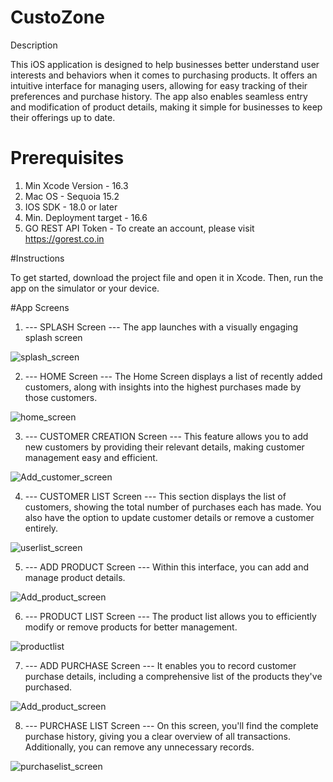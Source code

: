 # CustoZone

Description

This iOS application is designed to help businesses better understand user interests and behaviors when it comes to purchasing products. It offers an intuitive interface for managing users, allowing for easy tracking of their preferences and purchase history. The app also enables seamless entry and modification of product details, making it simple for businesses to keep their offerings up to date.

# Prerequisites

1. Min Xcode Version  - 16.3
2. Mac OS -  Sequoia 15.2
3. IOS SDK - 18.0 or later
4. Min. Deployment target - 16.6
5. GO REST API Token - To create an account, please visit https://gorest.co.in


#Instructions

To get started, download the project file and open it in Xcode. Then, run the app on the simulator or your device.




#App Screens



1. --- SPLASH Screen --- The app launches with a visually engaging splash screen
   
![splash_screen](https://github.com/user-attachments/assets/41e879e5-f4b8-4f43-aae6-dc8603b34143)    




2. --- HOME Screen --- The Home Screen displays a list of recently added customers, along with insights into the highest purchases made by those customers.

![home_screen](https://github.com/user-attachments/assets/ab7c3e3a-604d-41a2-83fb-75245bf0d842)




3. --- CUSTOMER CREATION Screen --- This feature allows you to add new customers by providing their relevant details, making customer management easy and efficient.

![Add_customer_screen](https://github.com/user-attachments/assets/dd4bb8e3-307c-4286-8a0c-14301962bdb1)




4. --- CUSTOMER LIST Screen --- This section displays the list of customers, showing the total number of purchases each has made. You also have the option to update customer details or remove a customer entirely.


![userlist_screen](https://github.com/user-attachments/assets/0ceb59bd-d013-4dde-bc7c-35293c26435c)



5. --- ADD PRODUCT Screen --- Within this interface, you can add and manage product details.


![Add_product_screen](https://github.com/user-attachments/assets/efd04711-5cc1-440e-9a2d-1c1e6b2fa1cf)



6. --- PRODUCT LIST Screen --- The product list allows you to efficiently modify or remove products for better management.


![productlist](https://github.com/user-attachments/assets/5fc4d1d5-d4d5-4a7e-8dc5-bf80a24ed3c4)



7. --- ADD PURCHASE Screen --- It enables you to record customer purchase details, including a comprehensive list of the products they've purchased.


![Add_product_screen](https://github.com/user-attachments/assets/8df9e27d-6e5d-4d91-8f31-3f3832a260d8)



8. --- PURCHASE LIST Screen --- On this screen, you'll find the complete purchase history, giving you a clear overview of all transactions. Additionally, you can remove any unnecessary records.

   

![purchaselist_screen](https://github.com/user-attachments/assets/d8e2c4dd-5cb7-4542-904c-71d184cddd51)






